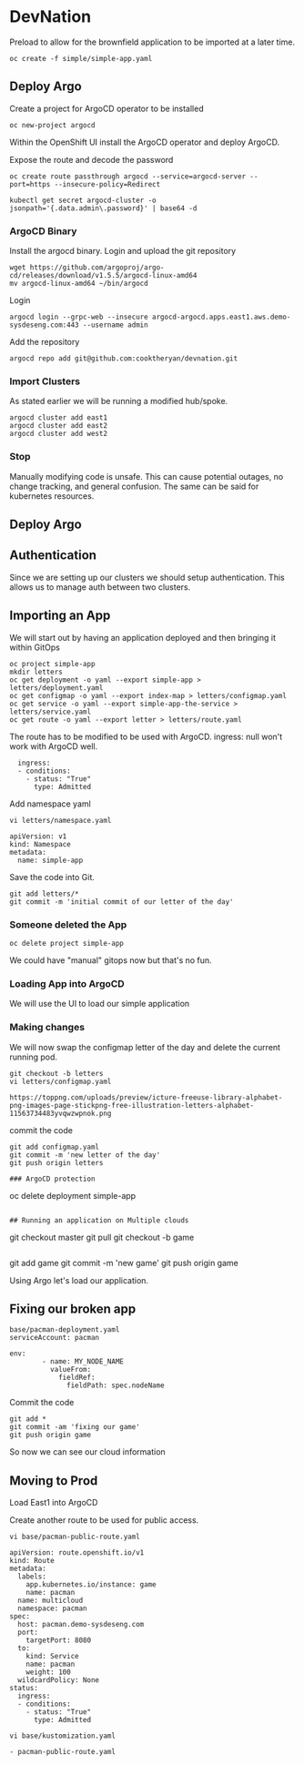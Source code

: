 # DevNation

Preload to allow for the brownfield application to be imported at a later time.

```
oc create -f simple/simple-app.yaml
```

## Deploy Argo
Create a project for ArgoCD operator to be installed

```
oc new-project argocd
```

Within the OpenShift UI install the ArgoCD operator and deploy ArgoCD.

Expose the route and decode the password
```
oc create route passthrough argocd --service=argocd-server --port=https --insecure-policy=Redirect
```

```
kubectl get secret argocd-cluster -o jsonpath='{.data.admin\.password}' | base64 -d
```

### ArgoCD Binary
Install the argocd binary. Login and upload the git repository

```
wget https://github.com/argoproj/argo-cd/releases/download/v1.5.5/argocd-linux-amd64
mv argocd-linux-amd64 ~/bin/argocd
```

Login
```
argocd login --grpc-web --insecure argocd-argocd.apps.east1.aws.demo-sysdeseng.com:443 --username admin
```

Add the repository

```
argocd repo add git@github.com:cooktheryan/devnation.git
```

### Import Clusters
As stated earlier we will be running a modified hub/spoke.
```
argocd cluster add east1
argocd cluster add east2
argocd cluster add west2
```

### Stop
Manually modifying code is unsafe. This can cause potential outages, no change tracking, and general confusion. The same can be said for kubernetes resources.

## Deploy Argo

## Authentication
Since we are setting up our clusters we should setup authentication. This allows us to manage auth between two clusters.

## Importing an App
We will start out by having an application deployed and then bringing it within GitOps

```
oc project simple-app
mkdir letters
oc get deployment -o yaml --export simple-app > letters/deployment.yaml
oc get configmap -o yaml --export index-map > letters/configmap.yaml
oc get service -o yaml --export simple-app-the-service > letters/service.yaml
oc get route -o yaml --export letter > letters/route.yaml
```

The route has to be modified to be used with ArgoCD. ingress: null won't work with ArgoCD well.

```
  ingress:
  - conditions:
    - status: "True"
      type: Admitted
```

Add namespace yaml
```
vi letters/namespace.yaml

apiVersion: v1
kind: Namespace
metadata:
  name: simple-app
```


Save the code into Git.
```
git add letters/*
git commit -m 'initial commit of our letter of the day'
```
### Someone deleted the App
```
oc delete project simple-app
```

We could have "manual" gitops now but that's no fun.

### Loading App into ArgoCD
We will use the UI to load our simple application

### Making changes
We will now swap the configmap letter of the day and delete the current running pod.

```
git checkout -b letters
vi letters/configmap.yaml

https://toppng.com/uploads/preview/icture-freeuse-library-alphabet-png-images-page-stickpng-free-illustration-letters-alphabet-11563734483yvqwzwpnok.png
```

commit the code
```
git add configmap.yaml
git commit -m 'new letter of the day'
git push origin letters

### ArgoCD protection
```
oc delete deployment simple-app
```

## Running an application on Multiple clouds
```
git checkout master
git pull
git checkout -b game
```

```
git add game
git commit -m 'new game'
git push origin game

Using Argo let's load our application.

## Fixing our broken app
```
base/pacman-deployment.yaml
serviceAccount: pacman

env:
        - name: MY_NODE_NAME
          valueFrom:
            fieldRef:
              fieldPath: spec.nodeName
```

Commit the code
```
git add *
git commit -am 'fixing our game'
git push origin game
```

So now we can see our cloud information

## Moving to Prod
Load East1 into ArgoCD

Create another route to be used for public access.
```
vi base/pacman-public-route.yaml 

apiVersion: route.openshift.io/v1
kind: Route
metadata:
  labels:
    app.kubernetes.io/instance: game
    name: pacman
  name: multicloud
  namespace: pacman
spec:
  host: pacman.demo-sysdeseng.com
  port:
    targetPort: 8080
  to:
    kind: Service
    name: pacman
    weight: 100
  wildcardPolicy: None
status:
  ingress:
  - conditions:
    - status: "True"
      type: Admitted

vi base/kustomization.yaml

- pacman-public-route.yaml
```
